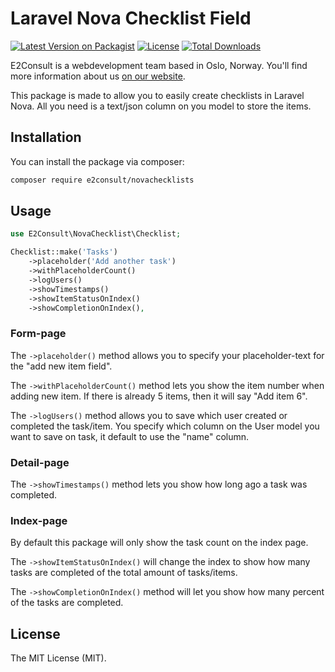 # Laravel Nova Checklist Field

[![Latest Version on Packagist](https://img.shields.io/packagist/v/e2consult/novachecklists.svg)](https://packagist.org/packages/e2consult/novachecklists)
[![License](https://img.shields.io/packagist/l/e2consult/novachecklists.svg)](https://packagist.org/packages/e2consult/novachecklists)
[![Total Downloads](https://img.shields.io/packagist/dt/e2consult/novachecklists.svg)](https://packagist.org/packages/e2consult/novachecklists)

E2Consult is a webdevelopment team based in Oslo, Norway. You'll find more information about us [on our website](https://e2consult.no).

This package is made to allow you to easily create checklists in Laravel Nova. All you need is a text/json column on you model to store the items.

## Installation

You can install the package via composer:


```bash
composer require e2consult/novachecklists
```

## Usage

```php
use E2Consult\NovaChecklist\Checklist;

Checklist::make('Tasks')
    ->placeholder('Add another task')
    ->withPlaceholderCount()
    ->logUsers()
    ->showTimestamps()
    ->showItemStatusOnIndex()
    ->showCompletionOnIndex(),
```

### Form-page
The `->placeholder()` method allows you to specify your placeholder-text for the "add new item field".

The `->withPlaceholderCount()` method lets you show the item number when adding new item. If there is already 5 items, then it will say "Add item 6".

The `->logUsers()` method allows you to save which user created or completed the task/item. You specify which column on the User model you want to save on task, it default to use the "name" column.

### Detail-page

The `->showTimestamps()` method lets you show how long ago a task was completed.

### Index-page
By default this package will only show the task count on the index page.

The `->showItemStatusOnIndex()` will change the index to show how many tasks are completed of the total amount of tasks/items.

The `->showCompletionOnIndex()` method will let you show how many percent of the tasks are completed.

## License

The MIT License (MIT).
